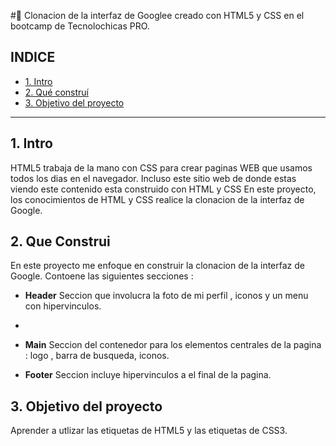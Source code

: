  #💖 Clonacion de la interfaz de Googlee creado con HTML5 y CSS en el bootcamp de Tecnolochicas PRO. 

## INDICE 
* [1. Intro]() 
* [2. Qué construí](https://github.com/Natdio/ClonGooglee/blob/main/README.md#2-que-construi)
* [3. Objetivo del proyecto](https://github.com/Natdio/ClonGooglee/blob/main/README.md#)


****
## 1. Intro 
HTML5 trabaja de la mano con CSS para crear paginas WEB que usamos todos los dias en el navegador. Incluso este sitio web de donde estas viendo este contenido esta construido con HTML y CSS
En este proyecto, los conocimientos de HTML y CSS realice la clonacion de la interfaz de Google.

## 2. Que Construi 
En este proyecto me enfoque en construir la clonacion de la interfaz de Google.
Contoene las siguientes secciones :

*  **Header** Seccion que involucra la foto de mi perfil , iconos y un menu con hipervinculos.
*  
* **Main** Seccion del contenedor para los elementos centrales de la pagina : logo , barra de busqueda, iconos.

* **Footer** Seccion incluye hipervinculos a el final de la pagina. 

## 3. Objetivo del proyecto 

Aprender a utlizar las etiquetas de HTML5 y las etiquetas de CSS3.
